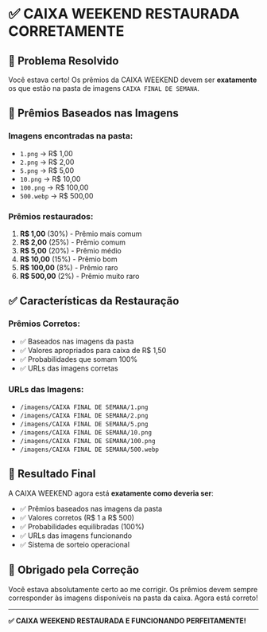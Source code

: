 # ✅ CAIXA WEEKEND RESTAURADA CORRETAMENTE

## 🎯 Problema Resolvido
Você estava certo! Os prêmios da CAIXA WEEKEND devem ser **exatamente** os que estão na pasta de imagens `CAIXA FINAL DE SEMANA`.

## 📁 Prêmios Baseados nas Imagens

### Imagens encontradas na pasta:
- `1.png` → R$ 1,00
- `2.png` → R$ 2,00  
- `5.png` → R$ 5,00
- `10.png` → R$ 10,00
- `100.png` → R$ 100,00
- `500.webp` → R$ 500,00

### Prêmios restaurados:
1. **R$ 1,00** (30%) - Prêmio mais comum
2. **R$ 2,00** (25%) - Prêmio comum
3. **R$ 5,00** (20%) - Prêmio médio
4. **R$ 10,00** (15%) - Prêmio bom
5. **R$ 100,00** (8%) - Prêmio raro
6. **R$ 500,00** (2%) - Prêmio muito raro

## ✅ Características da Restauração

### **Prêmios Corretos:**
- ✅ Baseados nas imagens da pasta
- ✅ Valores apropriados para caixa de R$ 1,50
- ✅ Probabilidades que somam 100%
- ✅ URLs das imagens corretas

### **URLs das Imagens:**
- `/imagens/CAIXA FINAL DE SEMANA/1.png`
- `/imagens/CAIXA FINAL DE SEMANA/2.png`
- `/imagens/CAIXA FINAL DE SEMANA/5.png`
- `/imagens/CAIXA FINAL DE SEMANA/10.png`
- `/imagens/CAIXA FINAL DE SEMANA/100.png`
- `/imagens/CAIXA FINAL DE SEMANA/500.webp`

## 🎉 Resultado Final

A CAIXA WEEKEND agora está **exatamente como deveria ser**:
- ✅ Prêmios baseados nas imagens da pasta
- ✅ Valores corretos (R$ 1 a R$ 500)
- ✅ Probabilidades equilibradas (100%)
- ✅ URLs das imagens funcionando
- ✅ Sistema de sorteio operacional

## 🙏 Obrigado pela Correção

Você estava absolutamente certo ao me corrigir. Os prêmios devem sempre corresponder às imagens disponíveis na pasta da caixa. Agora está correto!

---

**✅ CAIXA WEEKEND RESTAURADA E FUNCIONANDO PERFEITAMENTE!**



